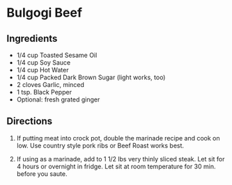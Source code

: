 # Bulgogi Beef #

## Ingredients ##

- 1/4 cup Toasted Sesame Oil
- 1/4 cup Soy Sauce
- 1/4 cup Hot Water
- 1/4 cup Packed Dark Brown Sugar (light works, too)
- 2 cloves Garlic, minced
- 1 tsp. Black Pepper
- Optional: fresh grated ginger

## Directions ##

1. If putting meat into crock pot, double the marinade recipe and cook on low. Use country style pork ribs or Beef Roast works best.

2. If using as a marinade, add to 1 1/2 lbs very thinly sliced steak.  Let sit for 4 hours or overnight in fridge.  Let sit at room temperature for 30 min. before you saute.